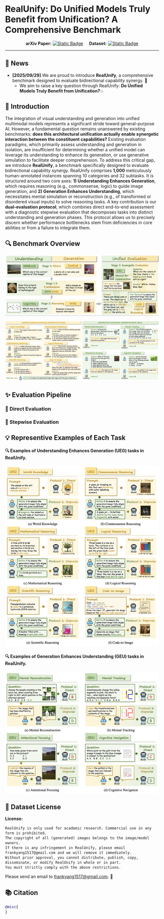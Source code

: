 <div align="center">

</div>

# RealUnify: Do Unified Models Truly Benefit from Unification? A Comprehensive Benchmark

<div align="center">

**arXiv Paper:** [![Static Badge](https://img.shields.io/badge/RealUnify-Paper-green)]() &nbsp;&nbsp;&nbsp; **Dataset:** [![Static Badge](https://img.shields.io/badge/RealUnify-Dataset-blue)]()

</div>

---

## 📢 News
- **[2025/09/29]** We are proud to introduce **RealUnify**, a comprehensive benchmark designed to evaluate bidirectional capability synergy. 🎉 
  - We aim to raise a key question through RealUnify: <strong>Do Unified Models Truly Benefit from Unification?</strong>💥

## 📌 Introduction

The integration of visual understanding and generation into unified multimodal models represents a significant stride toward general-purpose AI. However, a fundamental question remains unanswered by existing benchmarks: <strong>does this architectural unification actually enable synergetic interaction between the constituent capabilities? </strong>
Existing evaluation paradigms, which primarily assess understanding and generation in isolation, are insufficient for determining whether a unified model can leverage its understanding to enhance its generation, or use generative simulation to facilitate deeper comprehension. 
To address this critical gap, we introduce <strong>RealUnify</strong>, a benchmark specifically designed to evaluate bidirectional capability synergy. 
RealUnify comprises <strong>1,000</strong> meticulously human-annotated instances spanning 10 categories and 32 subtasks. 
It is structured around two core axes: <strong>1) Understanding Enhances Generation</strong>, which requires reasoning (e.g., commonsense, logic) to guide image generation, and <strong>2) Generation Enhances Understanding</strong>, which necessitates mental simulation or reconstruction (e.g., of transformed or disordered visual inputs) to solve reasoning tasks.
A key contribution is our <strong>dual-evaluation protocol</strong>, which combines direct end-to-end assessment with a diagnostic stepwise evaluation that decomposes tasks into distinct understanding and generation phases. This protocol allows us to precisely discern whether performance bottlenecks stem from deficiencies in core abilities or from a failure to integrate them. 

## 🔍 Benchmark Overview
![teaser](src/images/RealUnify_Teaser.png)

![teaser](src/images/main_fig.png)


## ✨ Evaluation Pipeline


### 📍 Direct Evaluation


### 📍 Stepwise Evaluation


## 💡 Representive Examples of Each Task
#### 🔍 Examples of Understanding Enhances Generation (UEG) tasks in RealUnify.
![visualization](src/images/UEG_case_1.png)
#### 🔍 Examples of Generation Enhances Understanding (GEU) tasks in RealUnify.
![visualization](src/images/GEU_case_1.png)


## 🔖 Dataset License
**License:**
```
RealUnify is only used for academic research. Commercial use in any form is prohibited.
The copyright of all (generated) images belongs to the image/model owners.
If there is any infringement in RealUnify, please email frankyang1517@gmail.com and we will remove it immediately.
Without prior approval, you cannot distribute, publish, copy, disseminate, or modify RealUnify in whole or in part. 
You must strictly comply with the above restrictions.
```
Please send an email to <u>frankyang1517@gmail.com</u>. 🌟

## 📚 Citation
```bibtex
@misc{
}
```